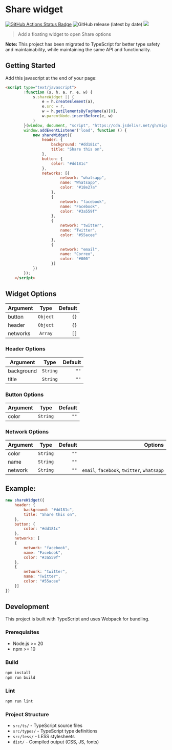 # Share widget 
[![GitHub Actions Status Badge](https://github.com/miguelcolmenares/share-widget/workflows/CodeQL/badge.svg)](https://github.com/miguelcolmenares/share-widget/actions/workflows/codeql-analysis.yml)
![GitHub release (latest by date)](https://img.shields.io/github/v/release/miguelcolmenares/share-widget) 
[![](https://data.jsdelivr.com/v1/package/gh/miguelcolmenares/share-widget/badge?style=rounded)](https://www.jsdelivr.com/package/gh/miguelcolmenares/share-widget)

> Add a floating widget to open Share options

**Note:** This project has been migrated to TypeScript for better type safety and maintainability, while maintaining the same API and functionality.

## Getting Started

Add this javascript at the end of your page:
```html
<script type="text/javascript">
        !function (s, h, a, r, e, w) {
            s.shareWidget || (
                e = h.createElement(a),
                e.src = r,
                w = h.getElementsByTagName(a)[0],
                w.parentNode.insertBefore(e, w)
            )
        }(window, document, "script", "https://cdn.jsdelivr.net/gh/miguelcolmenares/share-widget/dist/js/share-widget.js");
        window.addEventListener('load', function () {
            new shareWidget({
                header: {
                    background: "#dd181c",
                    title: "Share this on",
                },
                button: {
                    color: "#dd181c"
                },
                networks: [{
                        network: "whatsapp",
                        name: "Whatsapp",
                        color: "#18e27a"
                    },
                    {
                        network: "facebook",
                        name: "Facebook",
                        color: "#3a559f"
                    },
                    {
                        network: "twitter",
                        name: "Twitter",
                        color: "#55acee"
                    },
                    {
                        network: "email",
                        name: "Correo",
                        color: "#000"
                    }]
            })
        });
    </script>
```
## Widget Options

| Argument  | Type    | Default |
| ----------|:--------:| ----:|
| button    | `Object`  | `{}` |
| header    | `Object`  | `{}` |
| networks  | `Array`   | `[]` |



### Header Options

| Argument  | Type    | Default |
| ----------|:--------:| ----:|
| background | `String` | `""` |
| title     | `String` | `""` |

### Button Options
| Argument  | Type    | Default |
| ----------|:--------:| ----:|
| color     | `String` | `""` |

### Network Options
| Argument  | Type    | Default | Options |
| ----------|:--------:| ----:| -------:|
| color     | `String` | `""` | |
| name      | `String` | `""` | |
| network   | `String` | `""` |  `email`, `facebook`, `twitter`, `whatsapp` |

## Example:
```javascript
new shareWidget({
    header: {
        background: "#dd181c",
        title: "Share this on",
    },
    button: {
        color: "#dd181c"
    },
    networks: [
    {
        network: "facebook",
        name: "Facebook",
        color: "#3a559f"
    },
    {
        network: "twitter",
        name: "Twitter",
        color: "#55acee"
    }]
})
```

## Development

This project is built with TypeScript and uses Webpack for bundling.

### Prerequisites
- Node.js >= 20
- npm >= 10

### Build
```bash
npm install
npm run build
```

### Lint
```bash
npm run lint
```

### Project Structure
- `src/ts/` - TypeScript source files
- `src/types/` - TypeScript type definitions
- `src/less/` - LESS stylesheets
- `dist/` - Compiled output (CSS, JS, fonts)

